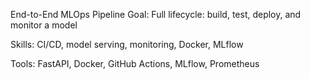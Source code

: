 End-to-End MLOps Pipeline
Goal: Full lifecycle: build, test, deploy, and monitor a model

Skills: CI/CD, model serving, monitoring, Docker, MLflow

Tools: FastAPI, Docker, GitHub Actions, MLflow, Prometheus
